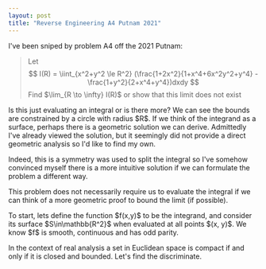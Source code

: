 ```yaml
---
layout: post
title: "Reverse Engineering A4 Putnam 2021"
---
```


I've been sniped by problem A4 off the 2021 Putnam: 

> Let
> $$
> I(R) = \iint_{x^2+y^2 \le R^2} (\frac{1+2x^2}{1+x^4+6x^2y^2+y^4} - \frac{1+y^2}{2+x^4+y^4})dxdy
> $$
> Find
> \$\lim_{R \to \infty} I(R)\$ or show that this limit does not exist

Is this just evaluating an integral or is there more? We can see the bounds are constrained by a circle with radius \$R\$. If we think of the integrand as a surface, perhaps there is a geometric solution we can derive. Admittedly I've already viewed the solution, but it seemingly did not provide a direct geometric analysis so I'd like to find my own.

Indeed, this is a symmetry was used to split the integral so I've somehow convinced myself there is a more intuitive solution if we can formulate the problem a different way. 

This problem does not necessarily require us to evaluate the integral if we can think of a more geometric proof to bound the limit (if possible).

To start, lets define the function \$f(x,y)\$ to be the integrand, and consider its surface \$S\in\mathbb{R^2}\$ when evaluated at all points \$(x, y)\$. We know \$f\$ is smooth, continuous and has odd parity.


In the context of real analysis a set in Euclidean space is compact if and only if it is closed and bounded. Let's find the discriminate.